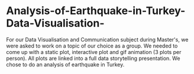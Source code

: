 # Analysis-of-Earthquake-in-Turkey-Data-Visualisation-
For our Data Visualisation and Communication subject during Master's, we were asked to work on a topic of our choice as a group. We needed to come up with a static plot, interactive plot and gif animation (3 plots per person). All plots are linked into a full data storytelling presentation. We chose to do an analysis of earthquake in Turkey.
